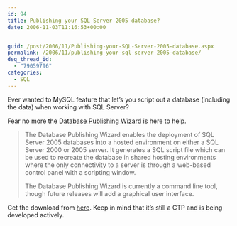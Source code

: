 ```yaml
---
id: 94
title: Publishing your SQL Server 2005 database?
date: 2006-11-03T11:16:53+00:00


guid: /post/2006/11/Publishing-your-SQL-Server-2005-database.aspx
permalink: /2006/11/publishing-your-sql-server-2005-database/
dsq_thread_id:
  - "79059796"
categories:
  - SQL
---
```

<p>Ever wanted to MySQL feature that let&rsquo;s you script out a database (including the data) when working with SQL Server?</p>
<p>Fear no more the <a href="http://www.codeplex.com/Wiki/View.aspx?ProjectName=sqlhost&amp;title=Database%20Publishing%20Wizard">Database Publishing Wizard</a> is here to help. </p>
<blockquote dir="ltr" style="MARGIN-RIGHT: 0px">
<p>The Database Publishing Wizard enables the deployment of SQL Server 2005 databases into a hosted environment on either a SQL Server 2000 or 2005 server. It generates a SQL script file which can be used to recreate the database in shared hosting environments where the only connectivity to a server is through a web-based control panel with a scripting window.</p>
<p>The Database Publishing Wizard is currently a command line tool, though future releases will add a graphical user interface.</p></blockquote>
<p dir="ltr">Get the download from <a href="http://www.codeplex.com/Wiki/View.aspx?ProjectName=sqlhost&amp;title=Database%20Publishing%20Wizard">here</a>.&nbsp;Keep in mind that it&rsquo;s still a CTP and is being developed actively. </p>